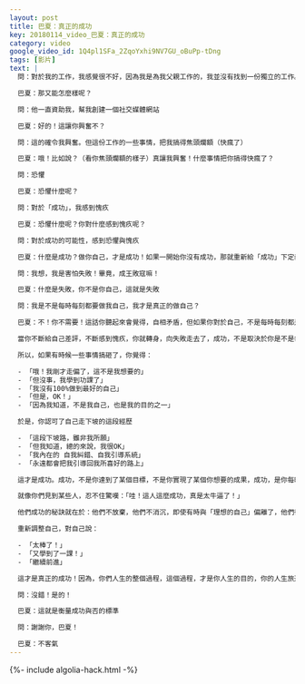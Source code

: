 ```yaml
---
layout: post
title: 巴夏：真正的成功
key: 20180114_video_巴夏：真正的成功
category: video
google_video_id: 1Q4pl1SFa_2ZqoYxhi9NV7GU_oBuPp-tDng
tags: [影片]
text: |
  問：對於我的工作，我感覺很不好，因為我是為我父親工作的，我並沒有找到一份獨立的工作。

  巴夏：那又能怎麼樣呢？

  問：他一直資助我，幫我創建一個社交媒體網站

  巴夏：好的！這讓你興奮不？

  問：這的確令我興奮。但這份工作的一些事情，把我搞得焦頭爛額（快瘋了）

  巴夏：哦！比如說？（看你焦頭爛額的樣子）真讓我興奮！什麼事情把你搞得快瘋了？

  問：恐懼

  巴夏：恐懼什麼呢？

  問：對於「成功」，我感到愧疚

  巴夏：恐懼什麼呢？你對什麼感到愧疚呢？

  問：對於成功的可能性，感到恐懼與愧疚

  巴夏：什麼是成功？做你自己，才是成功！如果一開始你沒有成功，那就重新給「成功」下定義吧！適合你的定義，才是對你的成功的定義，每個人對於成功的定義，都是不一樣的。

  問：我想，我是害怕失敗！畢竟，成王敗寇嘛！

  巴夏：什麼是失敗，你不是你自己，這就是失敗

  問：我是不是每時每刻都要做我自己，我才是真正的做自己？

  巴夏：不！你不需要！這話你聽起來會覺得，自相矛盾，但如果你對於自己，不是每時每刻都是「做自己」感到OK，那你就是每時每刻都在「做自己」，因為你知道你是在經歷這個過程，這個經歷的過程，你覺得OK（與神對話：過程的完美），你也知道，自己並沒有時刻都做到「最好的自己」，而這，你也覺得OK。

  當你不斷給自己差評，不斷感到愧疚，你就轉身，向失敗走去了，成功，不是取決於你是不是每時每刻，都在做你喜歡的事，而是你對於每個體驗、每個經歷的態度，決定了你是否成功。

  所以，如果有時候一些事情搞砸了，你覺得：

  - 「哦！我剛才走偏了，這不是我想要的」
  - 「但沒事，我學到功課了」
  - 「我沒有100%做到最好的自己」
  - 「但是，OK！」
  - 「因為我知道，不是我自己，也是我的目的之一」

  於是，你認可了自己走下坡的這段經歷

  - 「這段下坡路，雖非我所願」
  - 「但我知道，總的來說，我很OK」
  - 「我內在的 自我糾錯、自我引導系統」
  - 「永遠都會把我引導回我所喜好的路上」

  這才是成功。成功，不是你達到了某個目標，不是你實現了某個你想要的成果，成功，是你每時每刻都覺得自己很OK！即使你不覺得自己OK你也知道自己很OK！但如果你不斷自我評判、自責，那你是把自己擋在成功大門之外。

  就像你們見到某些人，忍不住驚嘆：「哇！這人這麼成功，真是太牛逼了！」

  他們成功的秘訣就在於：他們不放棄，他們不消沉，即使有時與「理想的自己」偏離了，他們從中學習

  重新調整自己，對自己說：

  - 「太棒了！」
  - 「又學到了一課！」
  - 「繼續前進」

  這才是真正的成功！因為，你們人生的整個過程，這個過程，才是你人生的目的，你的人生旅途，就是你的目的地！你不是想去某個地方，你做的一切，都為了發揮自己最大能力，成為更宏偉的自己，如果你已經盡力了，那說明你已經做了你該做的了，那你就是成功的。這對你有幫助嗎？你是不是覺得，自己稍微放輕鬆了點？

  問：沒錯！是的！

  巴夏：這就是衡量成功與否的標準

  問：謝謝你，巴夏！

  巴夏：不客氣
---
```


{%- include algolia-hack.html -%}

